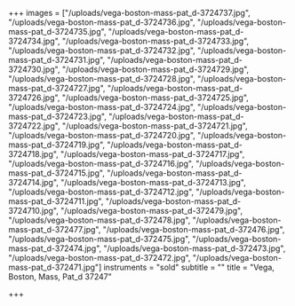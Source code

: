 +++
images = ["/uploads/vega-boston-mass-pat_d-3724737.jpg", "/uploads/vega-boston-mass-pat_d-3724736.jpg", "/uploads/vega-boston-mass-pat_d-3724735.jpg", "/uploads/vega-boston-mass-pat_d-3724734.jpg", "/uploads/vega-boston-mass-pat_d-3724733.jpg", "/uploads/vega-boston-mass-pat_d-3724732.jpg", "/uploads/vega-boston-mass-pat_d-3724731.jpg", "/uploads/vega-boston-mass-pat_d-3724730.jpg", "/uploads/vega-boston-mass-pat_d-3724729.jpg", "/uploads/vega-boston-mass-pat_d-3724728.jpg", "/uploads/vega-boston-mass-pat_d-3724727.jpg", "/uploads/vega-boston-mass-pat_d-3724726.jpg", "/uploads/vega-boston-mass-pat_d-3724725.jpg", "/uploads/vega-boston-mass-pat_d-3724724.jpg", "/uploads/vega-boston-mass-pat_d-3724723.jpg", "/uploads/vega-boston-mass-pat_d-3724722.jpg", "/uploads/vega-boston-mass-pat_d-3724721.jpg", "/uploads/vega-boston-mass-pat_d-3724720.jpg", "/uploads/vega-boston-mass-pat_d-3724719.jpg", "/uploads/vega-boston-mass-pat_d-3724718.jpg", "/uploads/vega-boston-mass-pat_d-3724717.jpg", "/uploads/vega-boston-mass-pat_d-3724716.jpg", "/uploads/vega-boston-mass-pat_d-3724715.jpg", "/uploads/vega-boston-mass-pat_d-3724714.jpg", "/uploads/vega-boston-mass-pat_d-3724713.jpg", "/uploads/vega-boston-mass-pat_d-3724712.jpg", "/uploads/vega-boston-mass-pat_d-3724711.jpg", "/uploads/vega-boston-mass-pat_d-3724710.jpg", "/uploads/vega-boston-mass-pat_d-372479.jpg", "/uploads/vega-boston-mass-pat_d-372478.jpg", "/uploads/vega-boston-mass-pat_d-372477.jpg", "/uploads/vega-boston-mass-pat_d-372476.jpg", "/uploads/vega-boston-mass-pat_d-372475.jpg", "/uploads/vega-boston-mass-pat_d-372474.jpg", "/uploads/vega-boston-mass-pat_d-372473.jpg", "/uploads/vega-boston-mass-pat_d-372472.jpg", "/uploads/vega-boston-mass-pat_d-372471.jpg"]
instruments = "sold"
subtitle = ""
title = "Vega, Boston, Mass, Pat_d 37247"

+++
